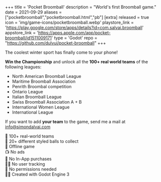 +++
title = 'Pocket Broomball'
description = "World's first Broomball game."
date = 2021-09-29
aliases = ["pocketbroomball","pocketbroomball.html","pb"]
[extra]
released = true
icon = 'img/game-icons/pocketbroomball.webp'
playstore_link = 'https://play.google.com/store/apps/details?id=com.salvai.broomball'
appstore_link = 'https://apps.apple.com/app/pocket-broomball/id1511009171'
type = 'Godot'
repo = "https://github.com/dulvui/pocket-broomball"
+++

The coolest winter sport has finally come to your phone!  

<b>Win the Championship</b> and unlock all the <b>100+ real world teams</b> of the following leagues:  
- North American Broomball League
- Maritime Broomball Association
- Penrith Broombal competition
- Ontario League
- Italian Broomball League
- Swiss Broomball Association A + B
- International Women League
- International League

If you want to add <b>your team</b> to the game, send me a mail at <a href="mailto:info@simondalvai.com?subject=Pocket Broomball: new team">info@simondalvai.com</a>  

🧹 100+ real-world teams  
🌈 20+ different styled balls to collect  
📡 Offline game   
📺 No ads  
💸 No In-App purchases  
🕵️‍♀️ No user tracking  
🛑 No permissions needed  
👨‍💻 Created with Godot Engine 3